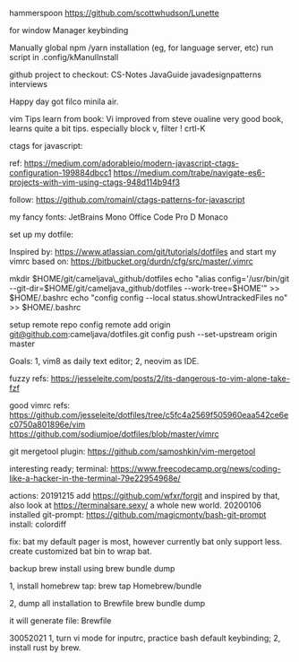hammerspoon
https://github.com/scottwhudson/Lunette

for window Manager keybinding

Manually global npm /yarn installation (eg, for language server, etc)
run script in .config/kManulInstall

github project to checkout:
CS-Notes
JavaGuide
javadesignpatterns
interviews

Happy day got filco minila air.

vim Tips
learn from book: Vi improved
from steve oualine
very good book, learns quite a bit tips.
especially block v,
filter !
crtl-K

ctags for javascript:

ref:
https://medium.com/adorableio/modern-javascript-ctags-configuration-199884dbcc1
https://medium.com/trabe/navigate-es6-projects-with-vim-using-ctags-948d114b94f3

follow: https://github.com/romainl/ctags-patterns-for-javascript

my fancy fonts:
JetBrains Mono
Office Code Pro D
Monaco

set up my dotfile:

Inspired by: https://www.atlassian.com/git/tutorials/dotfiles
and start my vimrc based on: https://bitbucket.org/durdn/cfg/src/master/.vimrc

mkdir $HOME/git/cameljava\_github/dotfiles
echo "alias config='/usr/bin/git --git-dir=$HOME/git/cameljava_github/dotfiles --work-tree=$HOME'" >> $HOME/.bashrc
echo "config config --local status.showUntrackedFiles no" >> $HOME/.bashrc

setup remote repo
config remote add origin git@github.com:cameljava/dotfiles.git
config push --set-upstream origin master

Goals:
1, vim8 as daily text editor;
2, neovim as IDE.

fuzzy refs:
https://jesseleite.com/posts/2/its-dangerous-to-vim-alone-take-fzf

good vimrc refs:
https://github.com/jesseleite/dotfiles/tree/c5fc4a2569f505960eaa542ce6ec0750a801896e/vim
https://github.com/sodiumjoe/dotfiles/blob/master/vimrc

git mergetool plugin:
https://github.com/samoshkin/vim-mergetool

interesting ready;
terminal:
https://www.freecodecamp.org/news/coding-like-a-hacker-in-the-terminal-79e22954968e/

actions:
20191215
add https://github.com/wfxr/forgit
and inspired by that, also look at https://terminalsare.sexy/
a whole new world.
20200106
installed git-prompt:
https://github.com/magicmonty/bash-git-prompt
install:
colordiff

fix: bat
my default pager is most, however currently bat only support less.
create customized bat bin to wrap bat.

backup brew install using brew bundle dump

1, install homebrew tap:
brew tap Homebrew/bundle

2, dump all installation to Brewfile
brew bundle dump

it will generate file: Brewfile

30052021
1, turn vi mode for inputrc, practice bash default keybinding;
2, install rust by brew.
